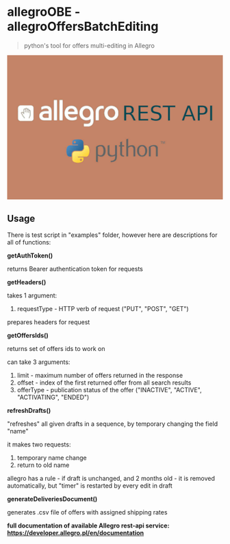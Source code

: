 # allegroOBE - allegroOffersBatchEditing
>python's tool for offers multi-editing in Allegro

![thumbnail](https://raw.githubusercontent.com/bvdzynski/allegroOBE/main/thumbnail.jpg)

## Usage

There is test script in "examples" folder, however here are descriptions for all of functions:

**getAuthToken()**

returns Bearer authentication token for requests

**getHeaders()**

takes 1 argument:
1. requestType - HTTP verb of request ("PUT", "POST", "GET")

prepares headers for request

**getOffersIds()**

returns set of offers ids to work on

can take 3 arguments:
1. limit - maximum number of offers returned in the response
2. offset - index of the first returned offer from all search results
3. offerType - publication status of the offer ("INACTIVE", "ACTIVE", "ACTIVATING", "ENDED")

**refreshDrafts()**

"refreshes" all given drafts in a sequence, by temporary changing the field "name"

it makes two requests:
1. temporary name change
2. return to old name

allegro has a rule - if draft is unchanged, and 2 months old - it is removed automatically, but "timer" is restarted by every edit in draft

**generateDeliveriesDocument()**

generates .csv file of offers with assigned shipping rates

**full documentation of available Allegro rest-api service: https://developer.allegro.pl/en/documentation**

